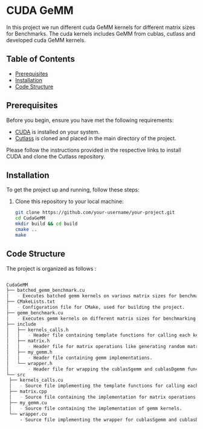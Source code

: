 # CUDA GeMM

In this project we run different cuda GeMM kernels for different matrix sizes for Benchmarks. The cuda kernels includes GeMM from cublas, cutlass and developed cuda GeMM kernels. 

## Table of Contents

- [Prerequisites](#prerequisites)
- [Installation](#installation)
- [Code Structure](#code-structure)

## Prerequisites
Before you begin, ensure you have met the following requirements:

- [CUDA](https://developer.nvidia.com/cuda-downloads) is installed on your system.
- [Cutlass](https://github.com/NVIDIA/cutlass) is cloned and placed in the main directory of the project.

Please follow the instructions provided in the respective links to install CUDA and clone the Cutlass repository.

## Installation

To get the project up and running, follow these steps:

1. Clone this repository to your local machine:

   ```bash
   git clone https://github.com/your-username/your-project.git
   cd CudaGeMM
   mkdir build && cd build
   cmake ..
   make
      ```

## Code Structure

The project is organized as follows : 
   ```bash

CudaGeMM
├── batched_gemm_benchmark.cu
│   - Executes batched gemm kernels on various matrix sizes for benchmarking.
├── CMakeLists.txt
│   - Configuration file for CMake, used for building the project.
├── gemm_benchmark.cu
│   - Executes gemm kernels on different matrix sizes for benchmarking.
├── include
│   ├── kernels_calls.h
│   │   - Header file containing template functions for calling each kernel.
│   ├── matrix.h
│   │   - Header file for matrix operations like generating random matrices and comparing matrices.
│   ├── my_gemm.h
│   │   - Header file containing gemm implementations.
│   └── wrapper.h
│       - Header file for wrapping the cublasSgemm and cublasDgemm functions as a template.
└── src
    ├── kernels_calls.cu
    │   - Source file implementing the template functions for calling each kernel.
    ├── matrix.cpp
    │   - Source file containing the implementation for matrix operations.
    ├── my_gemm.cu
    │   - Source file containing the implementation of gemm kernels.
    └── wrapper.cu
        - Source file implementing the wrapper for cublasSgemm and cublasDgemm as a template.

